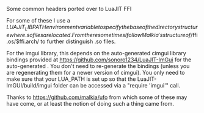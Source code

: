 Some common headers ported over to LuaJIT FFI

For some of these I use a $LUAJIT_LIBPATH environment variable to specify the base of the directory structure where .so files are located.
From there sometimes I follow Malkia's structure of /$ffi.os/$ffi.arch/ to further distinguish .so files.

For the imgui library, this depends on the auto-generated cimgui library bindings provided at  https://github.com/sonoro1234/LuaJIT-ImGui for the auto-generated .  You don't need to re-generate the bindings (unless you are regenerating them for a newer version of cimgui).  You only need to make sure that your LUA_PATH is set up so that the LuaJIT-ImGUI/build/imgui folder can be accessed via a "require 'imgui'" call.

Thanks to https://github.com/malkia/ufo from which some of these may have come, or at least the notion of doing such a thing came from.

